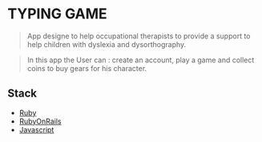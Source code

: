 # TYPING GAME

> App designe to help occupational therapists to provide a support to help children with dyslexia and dysorthography.

> In this app the User can : create an account, play a game and collect coins to buy gears for his character.

## Stack

- [Ruby](https://ruby-doc.org/)
- [RubyOnRails](https://rubyonrails.org)
- [Javascript](https://developer.mozilla.org)
